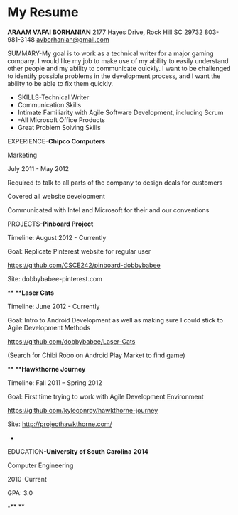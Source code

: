 My Resume
============


**ARAAM VAFAI BORHANIAN**
2177 Hayes Drive, Rock Hill SC 29732
803-981-3148
avborhanian@gmail.com  

SUMMARY-My goal is to work as a technical writer for a major gaming company. I would like my job to make use of my ability to easily understand other people and my ability to communicate quickly. I want to be challenged to identify possible problems in the development process, and I want the ability to be able to fix them quickly.





*    SKILLS-Technical Writer
*    Communication Skills
*    Intimate Familiarity with Agile Software Development, including Scrum
*    -All Microsoft Office Products
*    Great Problem Solving Skills


>

EXPERIENCE-**Chipco Computers**

Marketing

July 2011 - May 2012

Required to talk to all parts of the company to design deals for customers

Covered all website development

Communicated with Intel and Microsoft for their and our conventions



PROJECTS-**Pinboard Project**

Timeline: August 2012 - Currently

Goal: Replicate Pinterest website for regular user

https://github.com/CSCE242/pinboard-dobbybabee

Site: dobbybabee-pinterest.com


**
****Laser Cats**

Timeline: June 2012 - Currently

Goal: Intro to Android Development as well as making sure I could stick to Agile Development Methods

https://github.com/dobbybabee/Laser-Cats

(Search for Chibi Robo on Android Play Market to find game)


**
****Hawkthorne Journey**

Timeline: Fall 2011 – Spring 2012

Goal: First time trying to work with Agile Development Environment

https://github.com/kyleconroy/hawkthorne-journey

Site: http://projecthawkthorne.com/

-

EDUCATION-**University of South Carolina** **2014**

Computer Engineering

2010-Current

GPA: 3.0

-**
**

